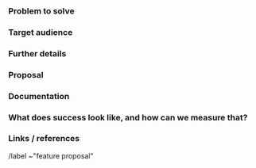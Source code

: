 ### Problem to solve

<!--- What problem do we solve? -->

### Target audience

<!-- For whom are we doing this? Include either a persona from https://design.gitlab.com/getting-started/personas
or define a specific company role. e.a. "Release Manager" or "Security Analyst" -->

### Further details

<!--- Include use cases, benefits, and/or goals (contributes to our vision?) -->

### Proposal

<!--- How are we going to solve the problem? -->

### Documentation

<!--- What doc pages need to be created or updated across user, admin, and API docs?
What concepts, procedures, or info is needed on each?
PMs: Specify feature name, description, benefits, and use cases, if applicable. -->

### What does success look like, and how can we measure that?

<!--- If no way to measure success, link to an issue that will implement a way to measure this -->

### Links / references

/label ~"feature proposal"
